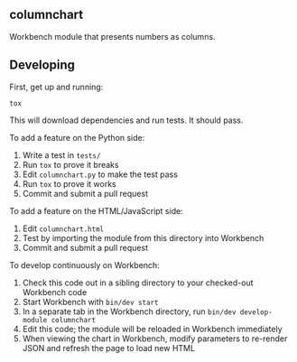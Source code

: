 columnchart
-----------

Workbench module that presents numbers as columns.

Developing
----------

First, get up and running:

`tox`

This will download dependencies and run tests. It should pass.

To add a feature on the Python side:

1. Write a test in `tests/`
2. Run `tox` to prove it breaks
3. Edit `columnchart.py` to make the test pass
4. Run `tox` to prove it works
5. Commit and submit a pull request

To add a feature on the HTML/JavaScript side:

1. Edit `columnchart.html`
2. Test by importing the module from this directory into Workbench
3. Commit and submit a pull request

To develop continuously on Workbench:

1. Check this code out in a sibling directory to your checked-out Workbench code
1. Start Workbench with `bin/dev start`
2. In a separate tab in the Workbench directory, run `bin/dev develop-module columnchart`
3. Edit this code; the module will be reloaded in Workbench immediately
4. When viewing the chart in Workbench, modify parameters to re-render JSON and refresh the page to load new HTML
